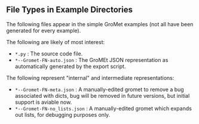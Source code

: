 ## File Types in Example Directories

The following files appear in the simple GroMet examples (not all have been generated for every example).

The following are likely of most interest:

- `*.py` : The source code file.
- `*--Gromet-FN-auto.json` : The GroMEt JSON representation as automatically generated by the export script.

The following represent "internal" and intermediate representations:

- `*--Gromet-FN-meta.json` : A manually-edited gromet to remove a bug associated with dicts, bug will be removed in future versions, but initial support is aviable now. 
- `*--Gromet-FN-no_lists.json` : A manually-edited gromet which expands out lists, for debugging purposes only.